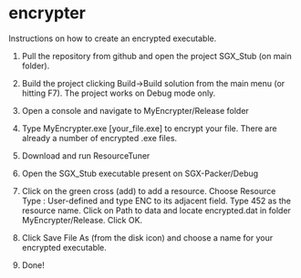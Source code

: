 # encrypter
Instructions on how to create an encrypted executable.

1. Pull the repository from github and open the project SGX_Stub (on main folder).

2. Build the project clicking Build->Build solution from the main menu (or hitting F7). The project works on Debug mode only.

3. Open a console and navigate to MyEncrypter/Release folder

4. Type MyEncrypter.exe [your_file.exe] to encrypt your file. There are already a number of encrypted .exe files.

5. Download and run ResourceTuner

6. Open the SGX_Stub executable present on SGX-Packer/Debug

7. Click on the green cross (add) to add a resource. Choose Resource Type : User-defined and type ENC to its adjacent field. Type 452 as the resource name. Click on Path to data and locate encrypted.dat in folder MyEncrypter/Release. Click OK.

8. Click Save File As (from the disk icon) and choose a name for your encrypted executable.

9. Done!

